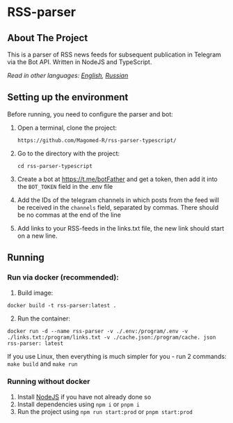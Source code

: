 # RSS-parser

## About The Project

This is a parser of RSS news feeds for subsequent publication in Telegram via the Bot API. Written in NodeJS and TypeScript.

_Read in other languages: [English](https://github.com/Magomed-R/rss-parser-typescript/blob/main/README.md), [Russian](https://github.com/Magomed-R/rss-parser-typescript/blob/main/README.ru.md)_

## Setting up the environment

Before running, you need to configure the parser and bot:

1. Open a terminal, clone the project:

      `https://github.com/Magomed-R/rss-parser-typescript/`

2. Go to the directory with the project:

      `cd rss-parser-typescript`

3. Create a bot at https://t.me/botFather and get a token, then add it into the `BOT_TOKEN` field in the .env file
4. Add the IDs of the telegram channels in which posts from the feed will be received in the `channels` field, separated by commas. There should be no commas at the end of the line
5. Add links to your RSS-feeds in the links.txt file, the new link should start on a new line.

## Running

### Run via docker (recommended):

1. Build image:

`docker build -t rss-parser:latest .`

2. Run the container:

`docker run -d --name rss-parser -v ./.env:/program/.env -v ./links.txt:/program/links.txt -v ./cache.json:/program/cache. json rss-parser: latest `

If you use Linux, then everything is much simpler for you - run 2 commands: `make build` and `make run`

### Running without docker

1. Install [NodeJS](https://nodejs.org/) if you have not already done so
2. Install dependencies using `npm i` or `pnpm i`
3. Run the project using `npm run start:prod` or `pnpm start:prod`